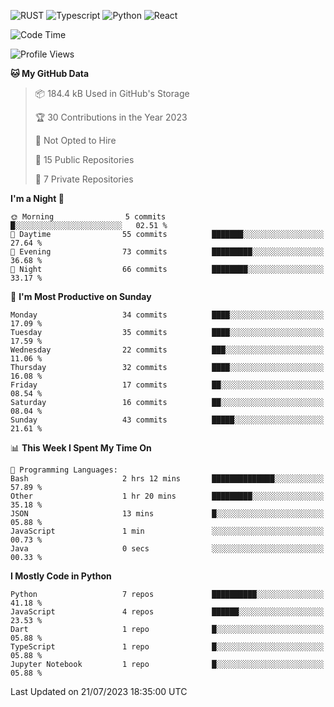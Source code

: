 ![RUST](https://img.shields.io/badge/-Rust-141414?style=flat&logo=rust)
![Typescript](https://img.shields.io/badge/-Typescript-141414?style=flat&logo=typescript)
![Python](https://img.shields.io/badge/-Python-141414?style=flat&logo=python)
![React](https://img.shields.io/badge/-React-141414?style=flat&logo=react)

<!--START_SECTION:waka-->
![Code Time](http://img.shields.io/badge/Code%20Time-596%20hrs%2014%20mins-blue)

![Profile Views](http://img.shields.io/badge/Profile%20Views-14-blue)

**🐱 My GitHub Data** 

> 📦 184.4 kB Used in GitHub's Storage 
 > 
> 🏆 30 Contributions in the Year 2023
 > 
> 🚫 Not Opted to Hire
 > 
> 📜 15 Public Repositories 
 > 
> 🔑 7 Private Repositories 
 > 
**I'm a Night 🦉** 

```text
🌞 Morning                5 commits           █░░░░░░░░░░░░░░░░░░░░░░░░   02.51 % 
🌆 Daytime                55 commits          ███████░░░░░░░░░░░░░░░░░░   27.64 % 
🌃 Evening                73 commits          █████████░░░░░░░░░░░░░░░░   36.68 % 
🌙 Night                  66 commits          ████████░░░░░░░░░░░░░░░░░   33.17 % 
```
📅 **I'm Most Productive on Sunday** 

```text
Monday                   34 commits          ████░░░░░░░░░░░░░░░░░░░░░   17.09 % 
Tuesday                  35 commits          ████░░░░░░░░░░░░░░░░░░░░░   17.59 % 
Wednesday                22 commits          ███░░░░░░░░░░░░░░░░░░░░░░   11.06 % 
Thursday                 32 commits          ████░░░░░░░░░░░░░░░░░░░░░   16.08 % 
Friday                   17 commits          ██░░░░░░░░░░░░░░░░░░░░░░░   08.54 % 
Saturday                 16 commits          ██░░░░░░░░░░░░░░░░░░░░░░░   08.04 % 
Sunday                   43 commits          █████░░░░░░░░░░░░░░░░░░░░   21.61 % 
```


📊 **This Week I Spent My Time On** 

```text
💬 Programming Languages: 
Bash                     2 hrs 12 mins       ██████████████░░░░░░░░░░░   57.89 % 
Other                    1 hr 20 mins        █████████░░░░░░░░░░░░░░░░   35.18 % 
JSON                     13 mins             █░░░░░░░░░░░░░░░░░░░░░░░░   05.88 % 
JavaScript               1 min               ░░░░░░░░░░░░░░░░░░░░░░░░░   00.73 % 
Java                     0 secs              ░░░░░░░░░░░░░░░░░░░░░░░░░   00.33 % 
```

**I Mostly Code in Python** 

```text
Python                   7 repos             ██████████░░░░░░░░░░░░░░░   41.18 % 
JavaScript               4 repos             ██████░░░░░░░░░░░░░░░░░░░   23.53 % 
Dart                     1 repo              █░░░░░░░░░░░░░░░░░░░░░░░░   05.88 % 
TypeScript               1 repo              █░░░░░░░░░░░░░░░░░░░░░░░░   05.88 % 
Jupyter Notebook         1 repo              █░░░░░░░░░░░░░░░░░░░░░░░░   05.88 % 
```




 Last Updated on 21/07/2023 18:35:00 UTC
<!--END_SECTION:waka-->
